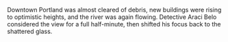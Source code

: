Downtown Portland was almost cleared of debris, new buildings were rising to optimistic heights, and the river was again flowing. Detective Araci Belo considered the view for a full half-minute, then shifted his focus back to the shattered glass.
 


